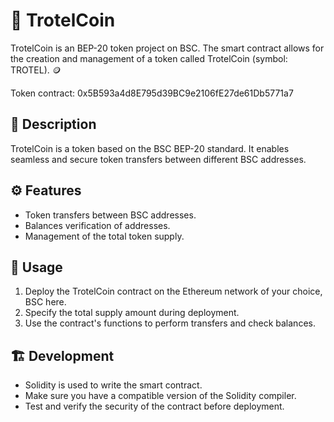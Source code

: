 # 🚀 TrotelCoin

TrotelCoin is an BEP-20 token project on BSC. The smart contract allows for the creation and management of a token called TrotelCoin (symbol: TROTEL). 🪙

Token contract: 0x5B593a4d8E795d39BC9e2106fE27de61Db5771a7

## 📝 Description

TrotelCoin is a token based on the BSC BEP-20 standard. It enables seamless and secure token transfers between different BSC addresses.

## ⚙️ Features

- Token transfers between BSC addresses.
- Balances verification of addresses.
- Management of the total token supply.

## 🧰 Usage

1. Deploy the TrotelCoin contract on the Ethereum network of your choice, BSC here.
2. Specify the total supply amount during deployment.
3. Use the contract's functions to perform transfers and check balances.

## 🏗️ Development

- Solidity is used to write the smart contract.
- Make sure you have a compatible version of the Solidity compiler.
- Test and verify the security of the contract before deployment.
